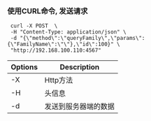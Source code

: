 ### 使用CURL命令, 发送请求

```shell
 curl -X POST  \
 -H "Content-Type: application/json" \
 -d "{\"method\":\"queryFamily\",\"params\":{\"FamilyName\":\"\"},\"id\":100}" \
 "http://192.168.100.110:4567"
```



| Options | Description          |
| ------- | -------------------- |
| -X      | Http方法             |
| -H      | 头信息               |
| -d      | 发送到服务器端的数据 |

